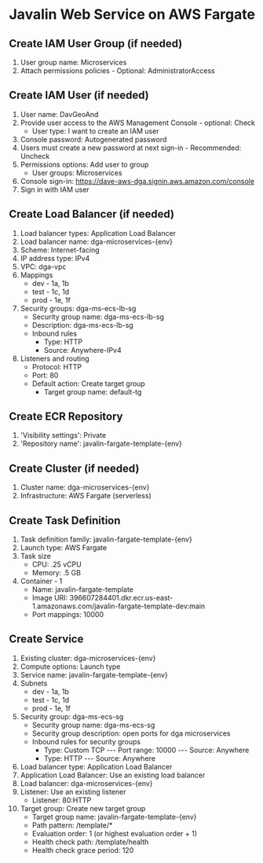 # Javalin Web Service on AWS Fargate

## Create IAM User Group (if needed)
1. User group name: Microservices
2. Attach permissions policies - Optional: AdministratorAccess

## Create IAM User (if needed)
1. User name: DavGeoAnd
2. Provide user access to the AWS Management Console - optional: Check
    * User type: I want to create an IAM user
3. Console password: Autogenerated password
4. Users must create a new password at next sign-in - Recommended: Uncheck
5. Permissions options: Add user to group
    * User groups: Microservices
6. Console sign-in: https://dave-aws-dga.signin.aws.amazon.com/console
7. Sign in with IAM user

## Create Load Balancer (if needed)
1. Load balancer types: Application Load Balancer
2. Load balancer name: dga-microservices-{env}
3. Scheme: Internet-facing
4. IP address type: IPv4
5. VPC: dga-vpc
6. Mappings
    * dev - 1a, 1b
    * test - 1c, 1d
    * prod - 1e, 1f
7. Security groups: dga-ms-ecs-lb-sg
    * Security group name: dga-ms-ecs-lb-sg
    * Description: dga-ms-ecs-lb-sg
    * Inbound rules
      * Type: HTTP
      * Source: Anywhere-IPv4
8. Listeners and routing
   * Protocol: HTTP
   * Port: 80
   * Default action: Create target group
     * Target group name: default-tg

## Create ECR Repository
1. 'Visibility settings': Private
2. 'Repository name': javalin-fargate-template-{env}

## Create Cluster (if needed)
1. Cluster name: dga-microservices-{env}
2. Infrastructure: AWS Fargate (serverless)

## Create Task Definition
1. Task definition family: javalin-fargate-template-{env}
2. Launch type: AWS Fargate
3. Task size
    * CPU: .25 vCPU
    * Memory: .5 GB
4. Container - 1
    * Name: javalin-fargate-template
    * Image URI: 396607284401.dkr.ecr.us-east-1.amazonaws.com/javalin-fargate-template-dev:main
    * Port mappings: 10000

## Create Service
1. Existing cluster: dga-microservices-{env}
2. Compute options: Launch type
3. Service name: javalin-fargate-template-{env}
4. Subnets
    * dev - 1a, 1b
    * test - 1c, 1d
    * prod - 1e, 1f
5. Security group: dga-ms-ecs-sg
    * Security group name: dga-ms-ecs-sg
    * Security group description: open ports for dga microservices
    * Inbound rules for security groups
      * Type: Custom TCP --- Port range: 10000 --- Source: Anywhere
      * Type: HTTP --- Source: Anywhere
6. Load balancer type: Application Load Balancer
7. Application Load Balancer: Use an existing load balancer
8. Load balancer: dga-microservices-{env}
9. Listener: Use an existing listener
    * Listener: 80:HTTP
10. Target group: Create new target group
    * Target group name: javalin-fargate-template-{env}
    * Path pattern: /template/*
    * Evaluation order: 1 (or highest evaluation order + 1)
    * Health check path: /template/health
    * Health check grace period: 120